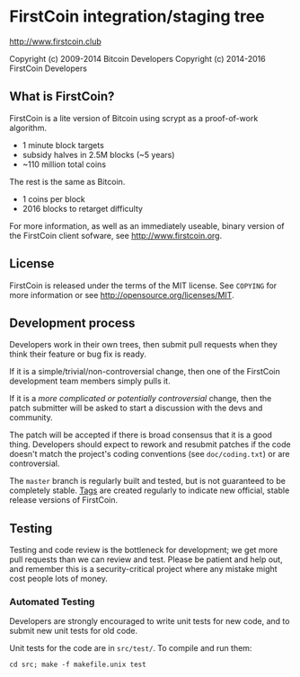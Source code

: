 FirstCoin integration/staging tree
================================

http://www.firstcoin.club

Copyright (c) 2009-2014 Bitcoin Developers
Copyright (c) 2014-2016 FirstCoin Developers

What is FirstCoin?
----------------

FirstCoin is a lite version of Bitcoin using scrypt as a proof-of-work algorithm.
 - 1 minute block targets
 - subsidy halves in 2.5M blocks (~5 years)
 - ~110 million total coins

The rest is the same as Bitcoin.
 - 1 coins per block
 - 2016 blocks to retarget difficulty

For more information, as well as an immediately useable, binary version of
the FirstCoin client sofware, see http://www.firstcoin.org.

License
-------

FirstCoin is released under the terms of the MIT license. See `COPYING` for more
information or see http://opensource.org/licenses/MIT.

Development process
-------------------

Developers work in their own trees, then submit pull requests when they think
their feature or bug fix is ready.

If it is a simple/trivial/non-controversial change, then one of the FirstCoin
development team members simply pulls it.

If it is a *more complicated or potentially controversial* change, then the patch
submitter will be asked to start a discussion with the devs and community.

The patch will be accepted if there is broad consensus that it is a good thing.
Developers should expect to rework and resubmit patches if the code doesn't
match the project's coding conventions (see `doc/coding.txt`) or are
controversial.

The `master` branch is regularly built and tested, but is not guaranteed to be
completely stable. [Tags](https://github.com/firstcoin-project/firstcoin/tags) are created
regularly to indicate new official, stable release versions of FirstCoin.

Testing
-------

Testing and code review is the bottleneck for development; we get more pull
requests than we can review and test. Please be patient and help out, and
remember this is a security-critical project where any mistake might cost people
lots of money.

### Automated Testing

Developers are strongly encouraged to write unit tests for new code, and to
submit new unit tests for old code.

Unit tests for the code are in `src/test/`. To compile and run them:

    cd src; make -f makefile.unix test
